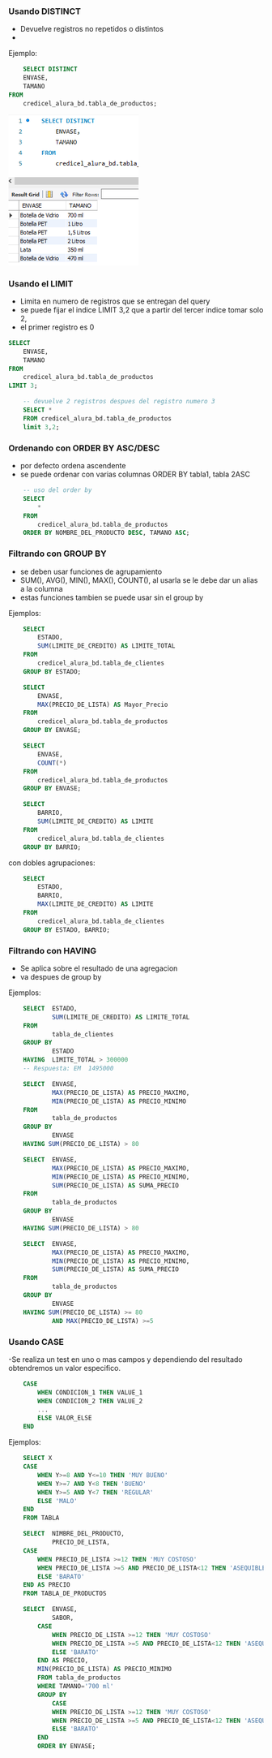 ### Usando DISTINCT

- Devuelve registros no repetidos o distintos
- 


Ejemplo:

```sql
    SELECT DISTINCT
	ENVASE,
    TAMANO
FROM 
	credicel_alura_bd.tabla_de_productos;
```

![Ejemplo Distinct](/imagenes/ejemplo_distinct.png)

### Usando el LIMIT

- Limita en numero de registros que se entregan del query
- se puede fijar el indice LIMIT 3,2 que a partir del tercer indice tomar solo 2,
- el primer registro es 0

```sql
SELECT
	ENVASE,
    TAMANO
FROM 
	credicel_alura_bd.tabla_de_productos
LIMIT 3;
```

```sql
    -- devuelve 2 registros despues del registro numero 3
    SELECT * 
    FROM credicel_alura_bd.tabla_de_productos 
    limit 3,2;
```

### Ordenando con ORDER BY ASC/DESC

- por defecto ordena ascendente
- se puede ordenar con varias columnas ORDER BY tabla1, tabla 2ASC

```sql
    -- uso del order by
    SELECT 
        *
    FROM
        credicel_alura_bd.tabla_de_productos
    ORDER BY NOMBRE_DEL_PRODUCTO DESC, TAMANO ASC;
```

### Filtrando con GROUP BY

- se deben usar funciones de agrupamiento
- SUM(), AVG(), MIN(), MAX(), COUNT(), al usarla se le debe dar un alias a la columna
- estas funciones tambien se puede usar sin el group by

Ejemplos:

```sql
    SELECT 
        ESTADO,
        SUM(LIMITE_DE_CREDITO) AS LIMITE_TOTAL
    FROM
        credicel_alura_bd.tabla_de_clientes
    GROUP BY ESTADO;
```

```sql
    SELECT 
        ENVASE,
        MAX(PRECIO_DE_LISTA) AS Mayor_Precio 
    FROM
        credicel_alura_bd.tabla_de_productos
    GROUP BY ENVASE;
```

```sql
    SELECT 
        ENVASE,
        COUNT(*) 
    FROM
        credicel_alura_bd.tabla_de_productos
    GROUP BY ENVASE;
```

```sql
    SELECT 
        BARRIO,
        SUM(LIMITE_DE_CREDITO) AS LIMITE
    FROM
        credicel_alura_bd.tabla_de_clientes
    GROUP BY BARRIO;
```

con dobles agrupaciones:

```sql
    SELECT 
        ESTADO,
        BARRIO,
        MAX(LIMITE_DE_CREDITO) AS LIMITE
    FROM
        credicel_alura_bd.tabla_de_clientes
    GROUP BY ESTADO, BARRIO;
```

### Filtrando con HAVING

- Se aplica sobre el resultado de una agregacion
- va despues de group by

Ejemplos:

```sql
    SELECT 	ESTADO,
            SUM(LIMITE_DE_CREDITO) AS LIMITE_TOTAL
    FROM
            tabla_de_clientes
    GROUP BY
            ESTADO
    HAVING  LIMITE_TOTAL > 300000
    -- Respuesta: EM  1495000
```

```sql
    SELECT	ENVASE,
            MAX(PRECIO_DE_LISTA) AS PRECIO_MAXIMO,
            MIN(PRECIO_DE_LISTA) AS PRECIO_MINIMO
    FROM
            tabla_de_productos
    GROUP BY
            ENVASE
    HAVING SUM(PRECIO_DE_LISTA) > 80
```

```sql
    SELECT	ENVASE,
            MAX(PRECIO_DE_LISTA) AS PRECIO_MAXIMO,
            MIN(PRECIO_DE_LISTA) AS PRECIO_MINIMO,
            SUM(PRECIO_DE_LISTA) AS SUMA_PRECIO
    FROM
            tabla_de_productos
    GROUP BY
            ENVASE
    HAVING SUM(PRECIO_DE_LISTA) > 80
```

```sql
    SELECT	ENVASE,
            MAX(PRECIO_DE_LISTA) AS PRECIO_MAXIMO,
            MIN(PRECIO_DE_LISTA) AS PRECIO_MINIMO,
            SUM(PRECIO_DE_LISTA) AS SUMA_PRECIO
    FROM
            tabla_de_productos
    GROUP BY
            ENVASE
    HAVING SUM(PRECIO_DE_LISTA) >= 80
            AND MAX(PRECIO_DE_LISTA) >=5
```

### Usando CASE

-Se realiza un test en uno o mas campos y dependiendo del resultado obtendremos un valor especifico.

```sql
    CASE
        WHEN CONDICION_1 THEN VALUE_1
        WHEN CONDICION_2 THEN VALUE_2
        ...
        ELSE VALOR_ELSE
    END
```
Ejemplos:

```sql
    SELECT X
    CASE
        WHEN Y>=8 AND Y<=10 THEN 'MUY BUENO'
        WHEN Y>=7 AND Y<8 THEN 'BUENO'
        WHEN Y>=5 AND Y<7 THEN 'REGULAR'
        ELSE 'MALO'
    END
    FROM TABLA
```

```sql
    SELECT  NIMBRE_DEL_PRODUCTO,
            PRECIO_DE_LISTA,
    CASE
        WHEN PRECIO_DE_LISTA >=12 THEN 'MUY COSTOSO'
        WHEN PRECIO_DE_LISTA >=5 AND PRECIO_DE_LISTA<12 THEN 'ASEQUIBLE'
        ELSE 'BARATO'
    END AS PRECIO
    FROM TABLA_DE_PRODUCTOS
```

```sql
    SELECT  ENVASE,
            SABOR,
        CASE
            WHEN PRECIO_DE_LISTA >=12 THEN 'MUY COSTOSO'
            WHEN PRECIO_DE_LISTA >=5 AND PRECIO_DE_LISTA<12 THEN 'ASEQUIBLE'
            ELSE 'BARATO'
        END AS PRECIO,
        MIN(PRECIO_DE_LISTA) AS PRECIO_MINIMO
        FROM tabla_de_productos
        WHERE TAMANO='700 ml'
        GROUP BY 
            CASE
            WHEN PRECIO_DE_LISTA >=12 THEN 'MUY COSTOSO'
            WHEN PRECIO_DE_LISTA >=5 AND PRECIO_DE_LISTA<12 THEN 'ASEQUIBLE'
            ELSE 'BARATO'
        END 
        ORDER BY ENVASE;
```